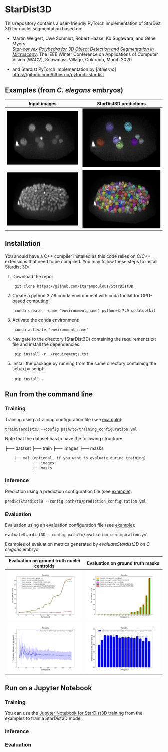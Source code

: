 # StarDist3D
This repository contains a user-friendly PyTorch implementation of StarDist 3D for nuclei segmentation based on:

- Martin Weigert, Uwe Schmidt, Robert Haase, Ko Sugawara, and Gene Myers.  
[*Star-convex Polyhedra for 3D Object Detection and Segmentation in Microscopy*](http://openaccess.thecvf.com/content_WACV_2020/papers/Weigert_Star-convex_Polyhedra_for_3D_Object_Detection_and_Segmentation_in_Microscopy_WACV_2020_paper.pdf). The IEEE Winter Conference on Applications of Computer Vision (WACV), Snowmass Village, Colorado, March 2020

- and Stardist PyTorch implementation by [*hthierno*] https://github.com/hthierno/pytorch-stardist

## Examples (from <em> C. elegans </em> embryos)

| Input images | StarDist3D predictions |
| ------- | ------- |
| ![Input image 1](./examples/predictions/Input_image_t22.png) | ![Prediction 1](./examples/predictions/Prediction_t22.png) |
| ![Input image 2](./examples/predictions/Input_image_t168.png) | ![Prediction 2](./examples/predictions/Prediction_t168.png) |


## Installation

You should have a C++ compiler installed as this code relies on C/C++ extensions that need to be compiled. You may follow these steps to install Stardist 3D:

1. Download the repo:

        git clone https://github.com/itarampoulous/StarDist3D

2. Create a python 3.7.9 conda environment with cuda toolkit for GPU-based computing:

        conda create --name "environment_name" python=3.7.9 cudatoolkit

3. Activate the conda environment:

        conda activate "environment_name"

4. Navigate to the directory (StarDist3D) containing the requirements.txt file and install the dependencies:

        pip install -r ./requirements.txt

5. Install the package by running from the same directory containing the setup.py script:

        pip install .

## Run from the command line

### Training
Training using a training configuration file (see [example](./examples/configurations/train_Stadist3D_config.yml)):

    trainStardist3D --config path/to/training_configuration.yml

Note that the dataset has to have the following structure:

├── dataset
        ├── train
                ├── images
                ├── masks
                
        ├── val (optional, if you want to evaluate during training)
                ├── images
                ├── masks

### Inference
Prediction using a prediction configuration file (see [example](./examples/configurations/predict_Stardist3D_config.yml)):

    predictStardist3D --config path/to/prediction_configuration.yml

### Evaluation
Evaluation using an evaluation configuration file (see [example](./examples/configurations/evaluate_Stardist3D_config.yml)):

    evaluateStardist3D --config path/to/evaluation_configuration.yml

Examples of evaluation metrics generated by *evaluateStardist3D* on <em> C. elegans </em> embryo:

| Evaluation on ground truth nuclei centroids | Evaluation on ground truth masks |
| ------- | ------- |
| ![Evaluation centroidsGT 1](./examples/evaluation_metrics/summary_metrics_on_centroidsGT.png) | ![Evaluation masksGT 1](./examples/evaluation_metrics/summary_metrics_masksGT.png) |
| ![Evaluation centroidsGT 2](./examples/evaluation_metrics/summary_metrics_on_centroidsGT_Euclideandistance.png) | ![Evaluation masksGT 2](./examples/evaluation_metrics/summary_metrics_masksGT_IoU.png) |

## Run on a Jupyter Notebook

### Training
You can use the [Jupyter Notebook for StarDist3D training](./examples/notebooks/trainStarDist3D.ipynb) from the examples to train a StarDist3D model.

### Inference


### Evaluation